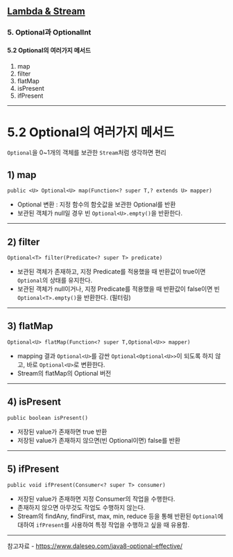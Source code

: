 ## <a href = "../README.md" target="_blank">Lambda & Stream</a>

### 5. Optional과 OptionalInt
#### 5.2 Optional의 여러가지 메서드
1) map
2) filter
3) flatMap
4) isPresent
5) ifPresent

---

# 5.2 Optional의 여러가지 메서드

`Optional`을 0~1개의 객체를 보관한 `Stream`처럼 생각하면 편리

## 1) map
`public <U> Optional<U> map(Function<? super T,? extends U> mapper)`
- Optional 변환 : 지정 함수의 함숫값을 보관한 Optional를 반환 
- 보관된 객체가 null일 경우 빈 `Optional<U>.empty()`을 반환한다.


---

## 2) filter
`Optional<T> filter(Predicate<? super T> predicate)`
- 보관된 객체가 존재하고, 지정 Predicate를 적용했을 때 반환값이 true이면 `Optional`의 상태를 유지한다.
- 보관된 객체가 null이거나, 지정 Predicate를 적용했을 때 반환값이 false이면 빈 `Optional<T>.empty()`을 반환한다. (필터링)


---

## 3) flatMap
`Optional<U> flatMap(Function<? super T,Optional<U>> mapper)`
- mapping 결과 `Optional<U>`를 감싼 `Optional<Optional<U>>`이 되도록 하지 않고, 바로 `Optional<U>`로 변환한다.
- Stream의 flatMap의 Optional 버전


---

## 4) isPresent
`public boolean isPresent()`
- 저장된 value가 존재하면 true 반환
- 저장된 value가 존재하지 않으면(빈 Optional이면) false를 반환

---

## 5) ifPresent
`public void ifPresent(Consumer<? super T> consumer)`
- 저장된 value가 존재하면 지정 Consumer의 작업을 수행한다.
- 존재하지 않으면 아무것도 작업도 수행하지 않는다.
- Stream의 findAny, findFirst, max, min, reduce 등을 통해 반환된 `Optional`에 대하여 `ifPresent`를 사용하여 특정 작업을 수행하고 싶을 때 유용함.


---


참고자료 - <a href="https://www.daleseo.com/java8-optional-effective/" target="_blank">https://www.daleseo.com/java8-optional-effective/ </a>
